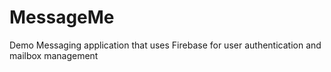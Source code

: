 # MessageMe
Demo Messaging application that uses Firebase for user authentication and mailbox management 
